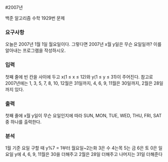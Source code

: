 #2007년
<p>
백준 알고리즘 수학 1929번 문제
</p>

### 요구사항
오늘은 2007년 1월 1일 월요일이다. 그렇다면 2007년 x월 y일은 무슨 요일일까? 이를 알아내는 프로그램을 작성하시오.
### 입력
첫째 줄에 빈 칸을 사이에 두고 x(1 ≤ x ≤ 12)와 y(1 ≤ y ≤ 31)이 주어진다. 참고로 2007년에는 1, 3, 5, 7, 8, 10, 12월은 31일까지, 4, 6, 9, 11월은 30일까지, 2월은 28일까지 있다.
### 출력
첫째 줄에 x월 y일이 무슨 요일인지에 따라 SUN, MON, TUE, WED, THU, FRI, SAT중 하나를 출력한다.
### 분석
1월 기준  요일 구할 때 y%7 = 1부터 월요일~2는화 3은 수 4는목 5는 금 6은 토 0은 일요일
y에 4, 6, 9, 11월은 30을 더해주고 2월은 28일 더해주고 나머지는 31일 더해준다

 